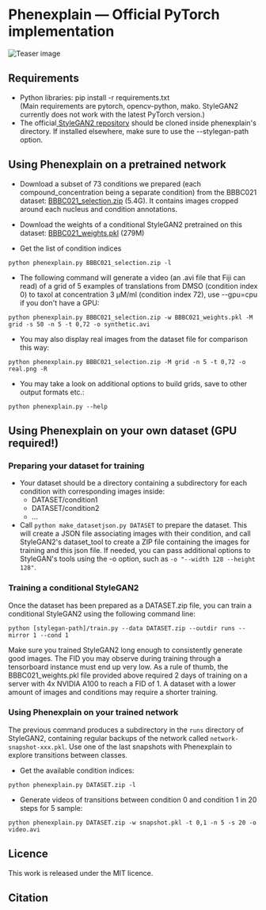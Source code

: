 # Phenexplain &mdash; Official PyTorch implementation

![Teaser image](./docs/teaser.png)

## Requirements

* Python libraries: pip install -r requirements.txt  
  (Main requirements are pytorch, opencv-python, mako. StyleGAN2 currently does not work with the latest PyTorch version.)
* The official[ StyleGAN2 repository]( https://github.com/NVlabs/stylegan2-ada-pytorch/) should be cloned inside phenexplain's directory. If installed elsewhere, make sure to use the --stylegan-path option.


## Using Phenexplain on a pretrained network

* Download a subset of 73 conditions we prepared (each compound_concentration being a separate condition) from the BBBC021 dataset: [BBBC021_selection.zip](https://phenexplain.bio.ens.psl.eu/datasets/BBBC021_selection.zip) (5.4G). It contains images cropped around each nucleus and condition annotations.

* Download the weights of a conditional StyleGAN2 pretrained on this dataset: [BBBC021_weights.pkl](https://phenexplain.bio.ens.psl.eu/datasets/BBBC021_weights.pkl) (279M)

* Get the list of condition indices

`python phenexplain.py BBBC021_selection.zip -l`

* The following command will generate a video (an .avi file that Fiji can read) of a grid of 5 examples of translations from DMSO (condition index 0) to taxol at concentration 3 µM/ml (condition index 72), use --gpu=cpu if you don't have a GPU:

`python phenexplain.py BBBC021_selection.zip -w BBBC021_weights.pkl -M grid -s 50 -n 5 -t 0,72 -o synthetic.avi`

* You may also display real images from the dataset file for comparison this way:

`python phenexplain.py BBBC021_selection.zip -M grid -n 5 -t 0,72 -o real.png -R`

* You may take a look on additional options to build grids, save to other output formats etc.:

`python phenexplain.py --help`

## Using Phenexplain on your own dataset (GPU required!)

### Preparing your dataset for training

* Your dataset should be a directory containing a subdirectory for each condition with corresponding images inside:
    * DATASET/condition1
    * DATASET/condition2
    * ...
* Call `python make_datasetjson.py DATASET` to prepare the dataset. This will create a JSON file associating images with their condition, and call StyleGAN2's dataset_tool to create a ZIP file containing the images for training and this json file. If needed, you can pass additional options to StyleGAN's tools using the -o option, such as `-o "--width 128 --height 128"`.

### Training a conditional StyleGAN2

Once the dataset has been prepared as a DATASET.zip file, you can train a conditional StyleGAN2 using the following command line:

`python [stylegan-path]/train.py --data DATASET.zip --outdir runs --mirror 1 --cond 1`

Make sure you trained StyleGAN2 long enough to consistently generate good images. The FID you may observe during training through a tensorboard instance must end up very low. As a rule of thumb, the BBBC021_weights.pkl file provided above required 2 days of training on a server with 4x NVIDIA A100 to reach a FID of 1. A dataset with a lower amount of images and conditions may require a shorter training.  

### Using Phenexplain on your trained network

The previous command produces a subdirectory in the `runs` directory of StyleGAN2, containing regular backups of the network called `network-snapshot-xxx.pkl`. Use one of the last snapshots with Phenexplain to explore transitions between classes.

* Get the available condition indices:

`python phenexplain.py DATASET.zip -l`

* Generate videos of transitions between condition 0 and condition 1 in 20 steps for 5 sample: 

`python phenexplain.py DATASET.zip -w snapshot.pkl -t 0,1 -n 5 -s 20 -o video.avi`

## Licence

This work is released under the MIT licence.

## Citation
